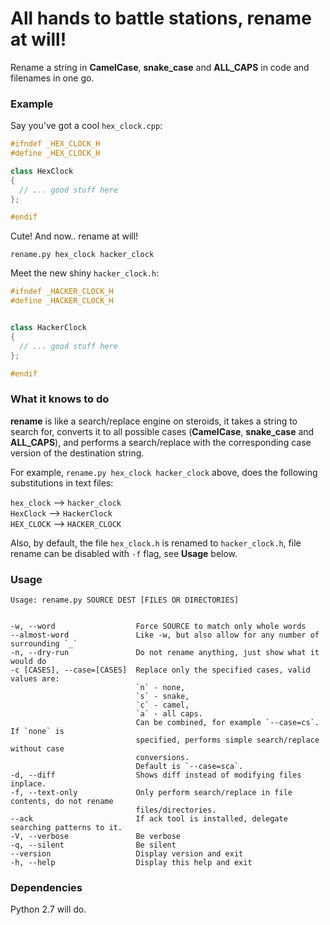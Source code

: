 All hands to battle stations, rename at will!
======

Rename a string in **CamelCase**, **snake_case** and **ALL_CAPS** in code and
filenames in one go.

### Example

Say you've got a cool `hex_clock.cpp`:


```cpp
#ifndef _HEX_CLOCK_H
#define _HEX_CLOCK_H

class HexClock
{
  // ... good stuff here
};

#endif
```

Cute! And now.. rename at will!

`rename.py hex_clock hacker_clock`

Meet the new shiny `hacker_clock.h`:

```cpp
#ifndef _HACKER_CLOCK_H
#define _HACKER_CLOCK_H


class HackerClock
{
  // ... good stuff here
};

#endif
```

### What it knows to do

**rename** is like a search/replace engine on steroids, it takes a string
to search for, converts it to all possible cases (**CamelCase**, **snake_case**
and **ALL_CAPS**), and performs a search/replace with the corresponding case
version of the destination string.

For example, `rename.py hex_clock hacker_clock` above, does the following
substitutions in text files:

   `hex_clock` --> `hacker_clock`  
   `HexClock` --> `HackerClock`  
   `HEX_CLOCK` --> `HACKER_CLOCK`  

Also, by default, the file `hex_clock.h` is renamed to `hacker_clock.h`, file
rename can be disabled with `-f` flag, see **Usage** below.

### Usage

```shell
Usage: rename.py SOURCE DEST [FILES OR DIRECTORIES]


-w, --word                  Force SOURCE to match only whole words
--almost-word               Like -w, but also allow for any number of surrounding `_`
-n, --dry-run               Do not rename anything, just show what it would do
-c [CASES], --case=[CASES]  Replace only the specified cases, valid values are:
                            `n` - none,
                            `s` - snake,
                            `c` - camel,
                            `a` - all caps.
                            Can be combined, for example `--case=cs`. If `none` is
                            specified, performs simple search/replace without case
                            conversions.
                            Default is `--case=sca`.
-d, --diff                  Shows diff instead of modifying files inplace.
-f, --text-only             Only perform search/replace in file contents, do not rename
                            files/directories.
--ack                       If ack tool is installed, delegate searching patterns to it.
-V, --verbose               Be verbose
-q, --silent                Be silent
--version                   Display version and exit
-h, --help                  Display this help and exit
```

### Dependencies

Python 2.7 will do.
